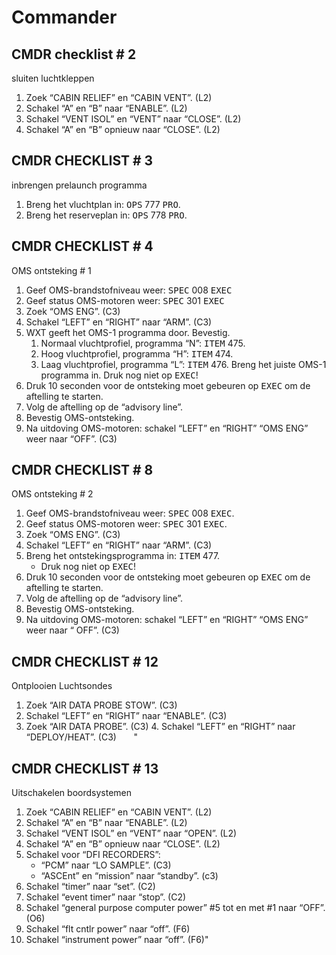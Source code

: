 # Commander
## CMDR checklist # 2

sluiten luchtkleppen

1. Zoek “CABIN RELIEF” en “CABIN VENT”. (L2)
2. Schakel “A” en “B” naar “ENABLE”. (L2)
3. Schakel “VENT ISOL” en “VENT” naar “CLOSE”. (L2)
4. Schakel “A” en “B” opnieuw naar “CLOSE”. (L2)

## CMDR CHECKLIST # 3

inbrengen prelaunch programma

1. Breng het vluchtplan in: <kbd>OPS</kbd> 777 <kbd>PRO</kbd>.
2. Breng het reserveplan in: <kbd>OPS</kbd> 778 <kbd>PRO</kbd>.

## CMDR CHECKLIST # 4

OMS ontsteking # 1

1. Geef OMS-brandstofniveau weer: <kbd>SPEC</kbd> 008 <kbd>EXEC</kbd>
2. Geef status OMS-motoren weer: <kbd>SPEC</kbd> 301 <kbd>EXEC</kbd>
3. Zoek “OMS ENG”.  (C3)
4. Schakel “LEFT” en “RIGHT” naar “ARM”.  (C3)
5. WXT geeft het OMS-1 programma door. Bevestig.
	1. Normaal vluchtprofiel, programma “N”: <kbd>ITEM</kbd> 475.
	2. Hoog vluchtprofiel, programma “H”: <kbd>ITEM</kbd> 474.
	3. Laag vluchtprofiel, programma “L”: <kbd>ITEM</kbd> 476.
	Breng het juiste OMS-1 programma in. Druk nog niet op <kbd>EXEC</kbd>!
6. Druk 10 seconden voor de ontsteking moet gebeuren op <kbd>EXEC</kbd> om de aftelling te starten.
7. Volg de aftelling op de “advisory line”.
8. Bevestig OMS-ontsteking.
9. Na uitdoving OMS-motoren: schakel “LEFT” en “RIGHT” “OMS ENG” weer naar “OFF”.  (C3)

## CMDR CHECKLIST # 8

OMS ontsteking # 2

1. Geef OMS-brandstofniveau weer: <kbd>SPEC</kbd> 008 <kbd>EXEC</kbd>.
2. Geef status OMS-motoren weer: <kbd>SPEC</kbd> 301 <kbd>EXEC</kbd>.
3. Zoek “OMS ENG”.   (C3)
4. Schakel “LEFT” en “RIGHT” naar “ARM”.  (C3)
5. Breng het ontstekingsprogramma in: <kbd>ITEM</kbd> 477.
	* Druk nog niet op <kbd>EXEC</kbd>!
6. Druk 10 seconden voor de ontsteking moet gebeuren op <kbd>EXEC</kbd> om de aftelling te starten.
7. Volg de aftelling op de “advisory line”.
8. Bevestig OMS-ontsteking.
9. Na uitdoving OMS-motoren: schakel “LEFT” en  “RIGHT” “OMS ENG” weer naar “ OFF”.  (C3)

## CMDR CHECKLIST # 12

Ontplooien Luchtsondes

1. Zoek “AIR DATA PROBE STOW”. (C3) 
2. Schakel “LEFT” en “RIGHT” naar “ENABLE”. (C3) 
3. Zoek “AIR DATA PROBE”. (C3) 4. Schakel “LEFT” en “RIGHT” naar “DEPLOY/HEAT”. (C3)       "

## CMDR CHECKLIST # 13

Uitschakelen boordsystemen

1. Zoek “CABIN RELIEF” en “CABIN VENT”. (L2)
2. Schakel “A” en “B” naar “ENABLE”. (L2)
3. Schakel “VENT ISOL” en “VENT” naar “OPEN”. (L2)
4. Schakel “A” en “B” opnieuw naar “CLOSE”. (L2)
5. Schakel voor “DFI RECORDERS”: 
	- “PCM” naar “LO SAMPLE”. (C3) 
	- “ASCEnt” en “mission” naar “standby”. (c3)
6. Schakel “timer” naar “set”. (C2)
7. Schakel “event timer” naar “stop”. (C2)
8. Schakel “general purpose computer power” #5 tot en met #1 naar “OFF”. (O6)
9. Schakel “flt cntlr power” naar “off”. (F6)
10. Schakel “instrument power” naar “off”. (F6)"